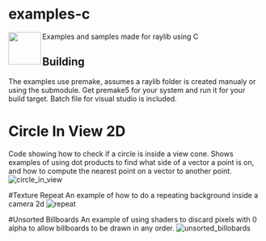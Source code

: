 # examples-c
<img align="left" src="https://github.com/raysan5/raylib/raw/master/logo/raylib_logo_animation.gif" width="64">
Examples and samples made for raylib using C

## Building
The examples use premake, assumes a raylib folder is created manualy or using the submodule. Get premake5 for your system and run it for your build target. Batch file for visual studio is included.

# Circle In View 2D
Code showing how to check if a circle is inside a view cone. Shows examples of using dot products to find what side of a vector a point is on, and how to compute the nearest point on a vector to another point.
![circle_in_view](https://user-images.githubusercontent.com/322174/149637442-c701f9cb-883a-4d44-96fe-f91e8a86dea6.gif)

#Texture Repeat
An example of how to do a repeating background inside a camera 2d
![repeat](https://user-images.githubusercontent.com/322174/149637440-b7f7b1d2-1e1d-4ad8-a465-e11ce2388793.gif)

#Unsorted Billboards
An example of using shaders to discard pixels with 0 alpha to allow billboards to be drawn in any order.
![unsorted_billobards](https://user-images.githubusercontent.com/322174/148694937-f7c4b166-b81a-4d48-af8f-eefbc1a3f487.gif)
